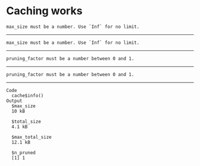 # Caching works

    max_size must be a number. Use `Inf` for no limit.

---

    max_size must be a number. Use `Inf` for no limit.

---

    pruning_factor must be a number between 0 and 1.

---

    pruning_factor must be a number between 0 and 1.

---

    Code
      cache$info()
    Output
      $max_size
      10 kB
      
      $total_size
      4.1 kB
      
      $max_total_size
      12.1 kB
      
      $n_pruned
      [1] 1
      

